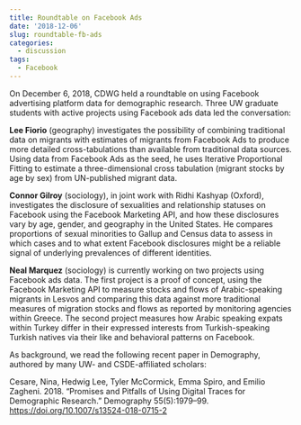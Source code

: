 ```yaml
---
title: Roundtable on Facebook Ads
date: '2018-12-06'
slug: roundtable-fb-ads
categories: 
  - discussion
tags: 
  - Facebook
---
```


On December 6, 2018, CDWG held a roundtable on using Facebook advertising platform data for demographic research. Three UW graduate students with active projects using Facebook ads data led the conversation: 

**Lee Fiorio** (geography) investigates the possibility of combining traditional data on migrants with estimates of migrants from Facebook Ads to produce more detailed cross-tabulations than available from traditional data sources. Using data from Facebook Ads as the seed, he uses Iterative Proportional Fitting to estimate a three-dimensional cross tabulation (migrant stocks by age by sex) from UN-published migrant data.

**Connor Gilroy** (sociology), in joint work with Ridhi Kashyap (Oxford), investigates the disclosure of sexualities and relationship statuses on Facebook using the Facebook Marketing API, and how these disclosures vary by age, gender, and geography in the United States. He compares proportions of sexual minorities to Gallup and Census data to assess in which cases and to what extent Facebook disclosures might be a reliable signal of underlying prevalences of different identities. 

**Neal Marquez** (sociology) is currently working on two projects using Facebook ads data. The first project is a proof of concept, using the Facebook Marketing API to measure stocks and flows of Arabic-speaking migrants in Lesvos and comparing this data against more traditional measures of migration stocks and flows as reported by monitoring agencies within Greece. The second project measures how Arabic speaking expats within Turkey differ in their expressed interests from Turkish-speaking Turkish natives via their like and behavioral patterns on Facebook.

As background, we read the following recent paper in Demography, authored by many UW- and CSDE-affiliated scholars: 

Cesare, Nina, Hedwig Lee, Tyler McCormick, Emma Spiro, and Emilio Zagheni. 2018. “Promises and Pitfalls of Using Digital Traces for Demographic Research.” Demography 55(5):1979–99. https://doi.org/10.1007/s13524-018-0715-2
